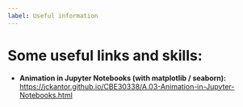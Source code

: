 ```yaml
---
label: Useful information
---
```


# Some useful links and skills:


- **Animation in Jupyter Notebooks (with matplotlib / seaborn):** <br />
https://jckantor.github.io/CBE30338/A.03-Animation-in-Jupyter-Notebooks.html


